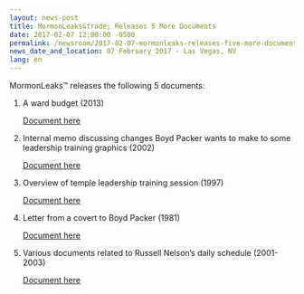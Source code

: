 ```yaml
---
layout: news-post
title: MormonLeaks&trade; Releases 5 More Documents 
date: 2017-02-07 12:00:00 -0500
permalink: /newsroom/2017-02-07-mormonleaks-releases-five-more-documents/
news_date_and_location: 07 February 2017 - Las Vegas, NV
lang: en
---
```

MormonLeaks&trade; releases the following 5 documents:

1. A ward budget (2013)

	[Document here](http://docdro.id/e2l7CSA)

2. Internal memo discussing changes Boyd Packer wants to make to some leadership training graphics (2002)

	[Document here](http://docdro.id/4TC6w93)

3. Overview of  temple leadership training session (1997)

	[Document here](http://docdro.id/1yY0Lf9)

4. Letter from a covert to Boyd Packer (1981)

	[Document here](http://docdro.id/KocMz2Q)

5. Various documents related to Russell Nelson’s daily schedule (2001-2003)

	[Document here](http://docdro.id/o1gxKp6)
